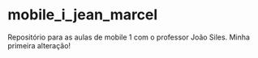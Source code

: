 # mobile_i_jean_marcel
Repositório para as aulas de mobile 1 com o professor João Siles. Minha primeira alteração!

